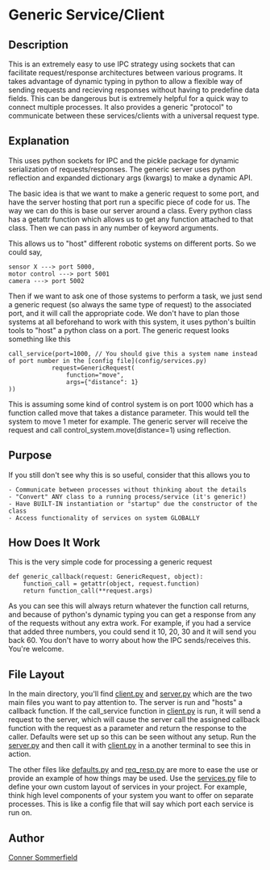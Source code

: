 # Generic Service/Client

## Description
This is an extremely easy to use IPC strategy using sockets that can facilitate request/response architectures between various programs.
It takes advantage of dynamic typing in python to allow a flexible way of sending requests and recieving responses without having to predefine data fields.
This can be dangerous but is extremely helpful for a quick way to connect multiple processes. It also provides a generic "protocol" to communicate between these services/clients with a universal request type.

## Explanation
This uses python sockets for IPC and the pickle package for dynamic serialization of requests/responses. The generic server uses python reflection and expanded dictionary args (kwargs) to make a dynamic API. 

The basic idea is that we want to make a generic request to some port, and have the server hosting that port run a specific piece of code for us. The way we can do this is base our server around a class. Every python class has a getattr function which allows us to get any function attached to that class. Then we can pass in any number of keyword arguments. 

This allows us to "host" different robotic systems on different ports. So we could say, 
    
    sensor X ---> port 5000, 
    motor control ---> port 5001
    camera ---> port 5002
    
Then if we want to ask one of those systems to perform a task, we just send a generic request (so always the same type of request) to the associated port, and it will call the appropriate code. We don't have to plan those systems at all beforehand to work with this system, it uses python's builtin tools to "host" a python class on a port. The generic request looks something like this

    call_service(port=1000, // You should give this a system name instead of port number in the [config file](config/services.py)
                request=GenericRequest(
                    function="move", 
                    args={"distance": 1}
    ))

This is assuming some kind of control system is on port 1000 which has a function called move that takes a distance parameter. This would tell the system to move 1 meter for example. The generic server will receive the request and call control_system.move(distance=1) using reflection.

## Purpose
If you still don't see why this is so useful, consider that this allows you to

    - Communicate between processes without thinking about the details
    - "Convert" ANY class to a running process/service (it's generic!)
    - Have BUILT-IN instantiation or "startup" due the constructor of the class
    - Access functionality of services on system GLOBALLY

## How Does It Work
This is the very simple code for processing a generic request

    def generic_callback(request: GenericRequest, object): 
        function_call = getattr(object, request.function)
        return function_call(**request.args)

As you can see this will always return whatever the function call returns, and because of python's dynamic typing you can get a response from any of the requests without any extra work. For example, if you had a service that added three numbers, you could send it 10, 20, 30 and it will send you back 60. You don't have to worry about how the IPC sends/receives this. You're welcome.

## File Layout

In the main directory, you'll find [client.py](main/client.py) and [server.py](main/server.py) which are the two main files you want to pay attention to. The server is run and "hosts" a callback function. If the call_service function in [client.py](main/client.py) is run, it will send a request to the server, which will cause the server call the assigned callback function with the request as a parameter and return the response to the caller. Defaults were set up so this can be seen without any setup. Run the [server.py](main/server.py) and then call it with [client.py](main/client.py) in a another terminal to see this in action.

The other files like [defaults.py](utility/defaults.py) and [req_resp.py](utility/req_resp.py) are more to ease the use or provide an example of how things may be used. Use the [services.py](config/services.py) file to define your own custom layout of services in your project. For example, think high level components of your system you want to offer on separate processes. This is like a config file that will say which port each service is run on.

## Author
[Conner Sommerfield](https://github.com/repo-factory)